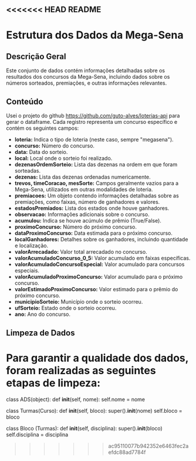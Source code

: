 <<<<<<< HEAD
README
---
# Estrutura dos Dados da Mega-Sena
## Descrição Geral
Este conjunto de dados contém informações detalhadas sobre os resultados dos concursos da Mega-Sena, incluindo dados sobre os números sorteados, premiações, e outras informações relevantes.
## Conteúdo
Usei o projeto do github https://github.com/guto-alves/loterias-api para gerar o dataframe.
Cada registro representa um concurso específico e contém os seguintes campos:
* **loteria:** Indica o tipo de loteria (neste caso, sempre "megasena").
* **concurso:** Número do concurso.
* **data:** Data do sorteio.
* **local:** Local onde o sorteio foi realizado.
* **dezenasOrdemSorteio:** Lista das dezenas na ordem em que foram sorteadas.
* **dezenas:** Lista das dezenas ordenadas numericamente.
* **trevos, timeCoracao, mesSorte:** Campos geralmente vazios para a Mega-Sena, utilizados em outras modalidades de loteria.
* **premiacoes:** Um objeto contendo informações detalhadas sobre as premiações, como faixas, número de ganhadores e valores.
* **estadosPremiados:** Lista dos estados onde houve ganhadores.
* **observacao:** Informações adicionais sobre o concurso.
* **acumulou:** Indica se houve acúmulo de prêmio (True/False).
* **proximoConcurso:** Número do próximo concurso.
* **dataProximoConcurso:** Data estimada para o próximo concurso.
* **localGanhadores:** Detalhes sobre os ganhadores, incluindo quantidade e localização.
* **valorArrecadado:** Valor total arrecadado no concurso.
* **valorAcumuladoConcurso_0_5:** Valor acumulado em faixas específicas.
* **valorAcumuladoConcursoEspecial:** Valor acumulado para concursos especiais.
* **valorAcumuladoProximoConcurso:** Valor acumulado para o próximo concurso.
* **valorEstimadoProximoConcurso:** Valor estimado para o prêmio do próximo concurso.
* **municipioSorteio:** Município onde o sorteio ocorreu.
* **ufSorteio:** Estado onde o sorteio ocorreu.
* **ano:** Ano do concurso.
## Limpeza de Dados
Para garantir a qualidade dos dados, foram realizadas as seguintes etapas de limpeza:
=======
class ADS(object):
  def __init__(self, nome):
     self.nome = nome
  
  
class Turmas(Curso):
  def __init__(self, bloco):
     super().__init__(nome)
     self.bloco = bloco

class Bloco (Turmas):
    def __init__(self, disciplina):
        super().__init__(bloco)
        self.disciplina = disciplina
>>>>>>> ac95110077b942352e6463fec2aefdc88ad7784f
